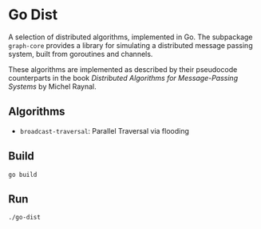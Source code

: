 # Go Dist 
A selection of distributed algorithms, implemented in Go. The subpackage `graph-core` provides a library for simulating a distributed message passing system, built from goroutines and channels. 

These algorithms are implemented as described by their pseudocode counterparts in the book *Distributed Algorithms for Message-Passing Systems* by Michel Raynal. 

## Algorithms
* `broadcast-traversal`: Parallel Traversal via flooding 

## Build 

`go build`

## Run 

`./go-dist` 
